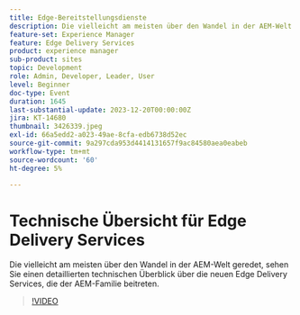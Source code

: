 ```yaml
---
title: Edge-Bereitstellungsdienste
description: Die vielleicht am meisten über den Wandel in der AEM-Welt geredet, sehen Sie einen detaillierten technischen Überblick über die neuen Edge Delivery Services, die der AEM-Familie beitreten.
feature-set: Experience Manager
feature: Edge Delivery Services
product: experience manager
sub-product: sites
topic: Development
role: Admin, Developer, Leader, User
level: Beginner
doc-type: Event
duration: 1645
last-substantial-update: 2023-12-20T00:00:00Z
jira: KT-14680
thumbnail: 3426339.jpeg
exl-id: 66a5edd2-a023-49ae-8cfa-edb6738d52ec
source-git-commit: 9a297cda953d4414131657f9ac84580aea0eabeb
workflow-type: tm+mt
source-wordcount: '60'
ht-degree: 5%

---
```


# Technische Übersicht für Edge Delivery Services

Die vielleicht am meisten über den Wandel in der AEM-Welt geredet, sehen Sie einen detaillierten technischen Überblick über die neuen Edge Delivery Services, die der AEM-Familie beitreten.

>[!VIDEO](https://video.tv.adobe.com/v/3455935/?learn=on&captions=ger)
